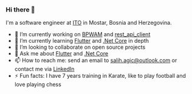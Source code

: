 ### Hi there 👋

I'm a software engineer at [ITO](https://ito.dev/) in Mostar, Bosnia and Herzegovina.

- 🔭 I’m currently working on [BPWAM](https://github.com/salihagic/BPWAM) and [rest_api_client](https://github.com/salihagic/rest_api_client)
- 🌱 I’m currently learning [Flutter](https://flutter.dev/) and [.Net Core](https://docs.microsoft.com/en-us/dotnet/) in depth
- 👯 I’m looking to collaborate on open source projects
- 💬 Ask me about [Flutter](https://flutter.dev/) and [.Net Core](https://docs.microsoft.com/en-us/dotnet/)
- 📫 How to reach me: send an email to salih.agic@outlook.com or contact me via [LinkedIn](https://www.linkedin.com/in/salih-agic/)
- ⚡ Fun facts: I have 7 years training in Karate, like to play football and love playing chess
